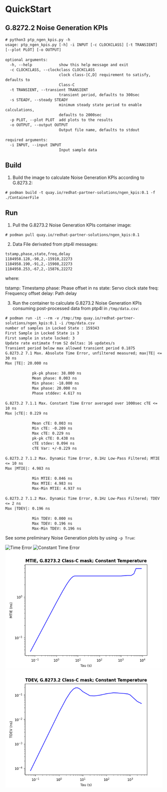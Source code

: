 # QuickStart


## G.8272.2 Noise Generation KPIs


```console
# python3 ptp_ngen_kpis.py -h
usage: ptp_ngen_kpis.py [-h] -i INPUT [-c CLOCKCLASS] [-t TRANSIENT] [--plot PLOT] [-o OUTPUT]

optional arguments:
  -h, --help            show this help message and exit
  -c CLOCKCLASS, --clockclass CLOCKCLASS
                        clock class-[C,D] requirement to satisfy, defaults to
                        Class-C
  -t TRANSIENT, --transient TRANSIENT
                        transient period, defaults to 300sec
  -s STEADY, --steady STEADY
                        minimum steady state period to enable calculations,
                        defaults to 2000sec
  -p PLOT, --plot PLOT  add plots to the results
  -o OUTPUT, --output OUTPUT
                        Output file name, defaults to stdout

required arguments:
  -i INPUT, --input INPUT
                        Input sample data
```

## Build

1) Build the image to calculate Noise Generation KPIs according to G.8273.2:

```
# podman build -t quay.io/redhat-partner-solutions/ngen_kpis:0.1 -f ./ContainerFile
```

## Run

1) Pull the G.8273.2 Noise Generation KPIs container image:

```
# podman pull quay.io/redhat-partner-solutions/ngen_kpis:0.1
```

2) Data File derivated from ptp4l messages:

```
tstamp,phase,state,freq,delay
1184958.128,-98,2,-15910,22273
1184958.190,-91,2,-15908,22273
1184958.253,-67,2,-15876,22272
```

where:

tstamp: Timestamp
phase: Phase offset in ns
state: Servo clock state
freq: Frequency offset
delay: Path delay

3) Run the container to calculate G.8273.2 Noise Generation KPIs consuming post-processed data from ptp4l in `/tmp/data.csv`:

```
# podman run -it --rm -v /tmp:/tmp quay.io/redhat-partner-solutions/ngen_kpis:0.1 -i /tmp/data.csv
number of samples in Locked State : 159343
First Sample in Locked State is 3
First sample in state locked: 3
Update rate estimate from S2 deltas: 16 updates/s
Transient period below max allowed transient period 0.1875
G.8273.2 7.1 Max. Absolute Time Error, unfiltered measured; max|TE| <= 30 ns
Max |TE|: 20.000 ns

            pk-pk phase: 38.000 ns
            Mean phase: 0.003 ns
            Min phase: -18.000 ns
            Max phase: 20.000 ns
            Phase stddev: 4.617 ns

G.8273.2 7.1.1 Max. Constant Time Error averaged over 1000sec cTE <= 10 ns
Max |cTE|: 0.229 ns

            Mean cTE: 0.003 ns
            Min cTE: -0.209 ns
            Max cTE: 0.229 ns
            pk-pk cTE: 0.438 ns
            cTE stdev: 0.094 ns
            cTE Var: +/-0.229 ns

G.8273.2 7.1.2 Max. Dynamic Time Error, 0.1Hz Low-Pass Filtered; MTIE <= 10 ns
Max |MTIE|: 4.983 ns

            Min MTIE: 0.046 ns
            Max MTIE: 4.983 ns
            Max-Min MTIE: 4.937 ns

G.8273.2 7.1.2 Max. Dynamic Time Error, 0.1Hz Low-Pass Filtered; TDEV <= 2 ns
Max |TDEV|: 0.196 ns

            Min TDEV: 0.000 ns
            Max TDEV: 0.196 ns
            Max-Min TDEV: 0.196 ns
```

See some preliminary Noise Generation plots by using `-p True`:

![Time Error](fig/g82732_time_error.png)
![Constant Time Error](fig/g82732_constant_time_error.png)
![Maximum Time Interval Error](fig/g82732_mtie.png)
![Time Deviation](fig/g82732_tdev.png)
